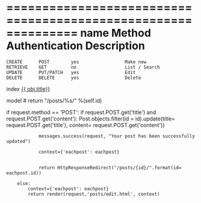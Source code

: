 ==============================================================
	name 		Method		Authentication		Description                            
==============================================================
	CREATE		POST		yes					Make new
	RETRIEVE	GET			no					List / Search
	UPDATE		PUT/PATCH	yes					Edit	
	DELETE		DELETE		yes					Delete 


index <a href='{% url "detail" id=obj.id %}'>{{ obj.title}}</a></br> 


model	# return "/posts/%s/"  %(self.id)	

 if request.method == 'POST':
            if request.POST.get('title') and request.POST.get('content'):
                Post.objects.filter(id = id).update(title= request.POST.get('title'), content= request.POST.get('content'))

                messages.success(request, "Your post has been successfully updated")

                context={'eachpost': eachpost}


                return HttpResponseRedirect("/posts/{id}/".format(id= eachpost.id))  

        else:
            context={'eachpost': eachpost}
            return render(request,'posts/edit.html', context)
